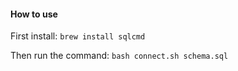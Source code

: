 #### How to use

First install:
`brew install sqlcmd`

Then run the command:
`bash connect.sh schema.sql`